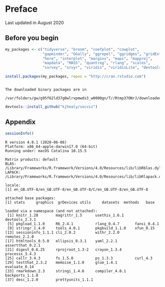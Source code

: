 Preface
================
Last updated in August 2020

## Before you begin

``` r
my_packages <- c("tidyverse", "broom", "coefplot", "cowplot",
                 "gapminder", "GGally", "ggrepel", "ggridges", "gridExtra",
                 "here", "interplot", "margins", "maps", "mapproj",
                 "mapdata", "MASS", "quantreg", "rlang", "scales",
                 "survey", "srvyr", "viridis", "viridisLite", "devtools")

install.packages(my_packages, repos = "http://cran.rstudio.com")
```

``` 

The downloaded binary packages are in
    /var/folders/gw/g95f62ld37g0wlrvpmwds3_w0000gn/T//Rtmp37ONrJ/downloaded_packages
```

``` r
devtools::install_github("kjhealy/socviz")
```

## Appendix

``` r
sessionInfo()
```

    R version 4.0.1 (2020-06-06)
    Platform: x86_64-apple-darwin17.0 (64-bit)
    Running under: macOS Catalina 10.15.5
    
    Matrix products: default
    BLAS:   /Library/Frameworks/R.framework/Versions/4.0/Resources/lib/libRblas.dylib
    LAPACK: /Library/Frameworks/R.framework/Versions/4.0/Resources/lib/libRlapack.dylib
    
    locale:
    [1] en_GB.UTF-8/en_GB.UTF-8/en_GB.UTF-8/C/en_GB.UTF-8/en_GB.UTF-8
    
    attached base packages:
    [1] stats     graphics  grDevices utils     datasets  methods   base     
    
    loaded via a namespace (and not attached):
     [1] knitr_1.28        magrittr_1.5      usethis_1.6.1     devtools_2.3.1   
     [5] pkgload_1.1.0     R6_2.4.1          rlang_0.4.7       fansi_0.4.1      
     [9] stringr_1.4.0     tools_4.0.1       pkgbuild_1.1.0    xfun_0.15        
    [13] sessioninfo_1.1.1 cli_2.0.2         withr_2.2.0       remotes_2.2.0    
    [17] htmltools_0.5.0   ellipsis_0.3.1    yaml_2.2.1        assertthat_0.2.1 
    [21] digest_0.6.25     rprojroot_1.3-2   crayon_1.3.4      processx_3.4.3   
    [25] callr_3.4.3       fs_1.5.0          ps_1.3.3          curl_4.3         
    [29] testthat_2.3.2    memoise_1.1.0     glue_1.4.1        evaluate_0.14    
    [33] rmarkdown_2.3     stringi_1.4.6     compiler_4.0.1    backports_1.1.8  
    [37] desc_1.2.0        prettyunits_1.1.1
